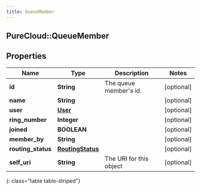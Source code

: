 ```yaml
---
title: QueueMember
---
```

## PureCloud::QueueMember

## Properties

|Name | Type | Description | Notes|
|------------ | ------------- | ------------- | -------------|
| **id** | **String** | The queue member&#39;s id. | [optional] |
| **name** | **String** |  | [optional] |
| **user** | [**User**](User.html) |  | [optional] |
| **ring_number** | **Integer** |  | [optional] |
| **joined** | **BOOLEAN** |  | [optional] |
| **member_by** | **String** |  | [optional] |
| **routing_status** | [**RoutingStatus**](RoutingStatus.html) |  | [optional] |
| **self_uri** | **String** | The URI for this object | [optional] |
{: class="table table-striped"}



